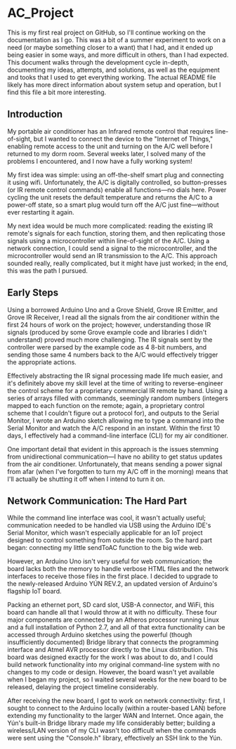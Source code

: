 # AC_Project

This is my first real project on GitHub, so I'll continue working on the documentation as I go. This was a bit of a summer experiment to work on a need (or maybe something closer to a want) that I had, and it ended up being easier in some ways, and more difficult in others, than I had expected. This document walks through the development cycle in-depth, documenting my ideas, attempts, and solutions, as well as the equipment and tooks that I used to get everything working. The actual README file likely has more direct information about system setup and operation, but I find this file a bit more interesting.

## Introduction
My portable air conditioner has an Infrared remote control that requires line-of-sight, but I wanted to connect the device to the "Internet of Things," enabling remote access to the unit and turning on the A/C well before I returned to my dorm room. Several weeks later, I solved many of the problems I encountered, and I now have a fully working system!
  
My first idea was simple: using an off-the-shelf smart plug and connecting it using wifi. Unfortunately, the A/C is digitally controlled, so button-presses (or IR remote control commands) enable all functions—no dials here. Power cycling the unit resets the default temperature and returns the A/C to a power-off state, so a smart plug would turn off the A/C just fine—without ever restarting it again.
  
My next idea would be much more complicated: reading the existing IR remote's signals for each function, storing them, and then replicating those signals using a microcontroller within line-of-sight of the A/C. Using a network connection, I could send a signal to the microcontroller, and the microcontroller would send an IR transmission to the A/C. This approach sounded really, really complicated, but it might have just worked; in the end, this was the path I pursued.
  
## Early Steps
Using a borrowed Arduino Uno and a Grove Shield, Grove IR Emitter, and Grove IR Receiver, I read all the signals from the air conditioner within the first 24 hours of work on the project; however, understanding those IR signals (produced by some Grove example code and libraries I didn't understand) proved much more challenging. The IR signals sent by the controller were parsed by the example code as 4 8-bit numbers, and sending those same 4 numbers back to the A/C would effectively trigger the appropriate actions.
  
Effectively abstracting the IR signal processing made life much easier, and it's definitely above my skill level at the time of writing to reverse-engineer the control scheme for a proprietary commercial IR remote by hand. Using a series of arrays filled with commands, seemingly random numbers (integers mapped to each function on the remote; again, a proprietary control scheme that I couldn't figure out a protocol for), and outputs to the Serial Monitor, I wrote an Arduino sketch allowing me to type a command into the Serial Monitor and watch the A/C respond in an instant. Within the first 10 days, I effectively had a command-line interface (CLI) for my air conditioner.
  
One important detail that evident in this approach is the issues stemming from unidirectional communication—I have no ability to get status updates from the air conditioner. Unfortunately, that means sending a power signal from afar (when I've forgotten to turn my A/C off in the morning) means that I'll actually be shutting it off when I intend to turn it on.
  
## Network Communication: The Hard Part
While the command line interface was cool, it wasn't actually useful; communication needed to be handled via USB using the Arduino IDE's Serial Monitor, which wasn't especially applicable for an IoT project designed to control something from outside the room. So the hard part began: connecting my little sendToAC function to the big wide web.
  
However, an Arduino Uno isn't very useful for web communication; the board lacks both the memory to handle verbose HTML files and the network interfaces to receive those files in the first place. I decided to upgrade to the newly-released Arduino YÚN REV.2, an updated version of Arduino's flagship IoT board.
  
Packing an ethernet port, SD card slot, USB-A connector, and WiFi, this board can handle all that I would throw at it with no difficulty. These four major components are connected by an Atheros processor running Linux and a full installation of Python 2.7, and all of that extra functionality can be accessed through Arduino sketches using the powerful (though insufficiently documented) Bridge library that connects the programming interface and Atmel AVR processor directly to the Linux distribution. This board was designed exactly for the work I was about to do, and I could build network functionality into my original command-line system with no changes to my code or design. However, the board wasn't yet available when I began my project, so I waited several weeks for the new board to be released, delaying the project timeline considerably.
  
After receiving the new board, I got to work on network connectivity: first, I sought to connect to the Arduino locally (within a router-based LAN) before extending my functionality to the larger WAN and Internet. Once again, the Yún's built-in Bridge library made my life considerably better; building a wireless/LAN version of my CLI wasn't too difficult when the commands were sent using the "Console.h" library, effectively an SSH link to the Yún.
